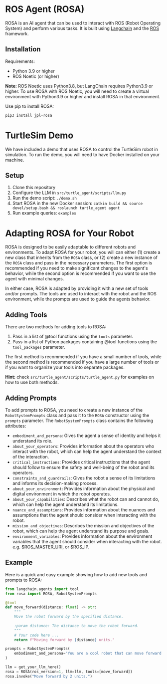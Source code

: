 # ROS Agent (ROSA)

ROSA is an AI agent that can be used to interact with ROS (Robot Operating System) and perform various tasks. 
It is built using [Langchain](https://python.langchain.com/v0.2/docs/introduction/) and the 
[ROS](https://www.ros.org/) framework.

## Installation

Requirements:
- Python 3.9 or higher
- ROS Noetic (or higher)

**Note:** ROS Noetic uses Python3.8, but LangChain requires Python3.9 or higher. To use ROSA with ROS Noetic,
you will need to create a virtual environment with Python3.9 or higher and install ROSA in that environment.

Use pip to install ROSA:

```bash
pip3 install jpl-rosa
```

# TurtleSim Demo
We have included a demo that uses ROSA to control the TurtleSim robot in simulation. To run the demo, you will need
to have Docker installed on your machine.

## Setup

1. Clone this repository
2. Configure the LLM in `src/turtle_agent/scripts/llm.py`
3. Run the demo script: `./demo.sh`
4. Start ROSA in the new Docker session: `catkin build && source devel/setup.bash && roslaunch turtle_agent agent`
5. Run example queries: `examples`


# Adapting ROSA for Your Robot

ROSA is designed to be easily adaptable to different robots and environments. To adapt ROSA for your robot, you will 
can either (1) create a new class that inherits from the `ROSA` class, or (2) create a new instance of the `ROSA` class
and pass in the necessary parameters. The first option is recommended if you need to make significant changes to the
agent's behavior, while the second option is recommended if you want to use the agent with minimal changes.

In either case, ROSA is adapted by providing it with a new set of tools and/or prompts. The tools are used to interact
with the robot and the ROS environment, while the prompts are used to guide the agents behavior.

## Adding Tools
There are two methods for adding tools to ROSA:
1. Pass in a list of @tool functions using the `tools` parameter.
2. Pass in a list of Python packages containing @tool functions using the `tool_packages` parameter.

The first method is recommended if you have a small number of tools, while the second method is recommended if you have
a large number of tools or if you want to organize your tools into separate packages.

**Hint:** check `src/turtle_agent/scripts/turtle_agent.py` for examples on how to use both methods.

## Adding Prompts
To add prompts to ROSA, you need to create a new instance of the `RobotSystemPrompts` class and pass it to the `ROSA`
constructor using the `prompts` parameter. The `RobotSystemPrompts` class contains the following attributes:

- `embodiment_and_persona`: Gives the agent a sense of identity and helps it understand its role. 
- `about_your_operators`: Provides information about the operators who interact with the robot, which can help the agent
  understand the context of the interaction.
- `critical_instructions`: Provides critical instructions that the agent should follow to ensure the safety and
  well-being of the robot and its operators.
- `constraints_and_guardrails`: Gives the robot a sense of its limitations and informs its decision-making process.
- `about_your_environment`: Provides information about the physical and digital environment in which the robot operates.
- `about_your_capabilities`: Describes what the robot can and cannot do, which can help the agent understand its
  limitations. 
- `nuance_and_assumptions`: Provides information about the nuances and assumptions that the agent should consider when
  interacting with the robot.
- `mission_and_objectives`: Describes the mission and objectives of the robot, which can help the agent understand its
  purpose and goals.
- `environment_variables`: Provides information about the environment variables that the agent should consider when
  interacting with the robot. e.g. $ROS_MASTER_URI, or $ROS_IP.

## Example
Here is a quick and easy example showing how to add new tools and prompts to ROSA:
```python
from langchain.agents import tool
from rosa import ROSA, RobotSystemPrompts

@tool
def move_forward(distance: float) -> str:
    """
    Move the robot forward by the specified distance.
    
    :param distance: The distance to move the robot forward.
    """
    # Your code here ...
    return f"Moving forward by {distance} units."

prompts = RobotSystemPrompts(
    embodiment_and_persona="You are a cool robot that can move forward."
)

llm = get_your_llm_here()
rosa = ROSA(ros_version=1, llm=llm, tools=[move_forward])
rosa.invoke("Move forward by 2 units.")
```
